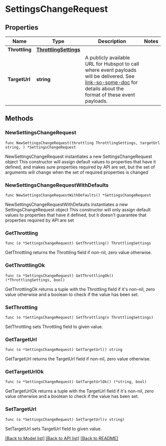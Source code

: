 # SettingsChangeRequest

## Properties

Name | Type | Description | Notes
------------ | ------------- | ------------- | -------------
**Throttling** | [**ThrottlingSettings**](ThrottlingSettings.md) |  | 
**TargetUrl** | **string** | A publicly available URL for Hubspot to call where event payloads will be delivered. See [link-so-some-doc](#) for details about the format of these event payloads. | 

## Methods

### NewSettingsChangeRequest

`func NewSettingsChangeRequest(throttling ThrottlingSettings, targetUrl string, ) *SettingsChangeRequest`

NewSettingsChangeRequest instantiates a new SettingsChangeRequest object
This constructor will assign default values to properties that have it defined,
and makes sure properties required by API are set, but the set of arguments
will change when the set of required properties is changed

### NewSettingsChangeRequestWithDefaults

`func NewSettingsChangeRequestWithDefaults() *SettingsChangeRequest`

NewSettingsChangeRequestWithDefaults instantiates a new SettingsChangeRequest object
This constructor will only assign default values to properties that have it defined,
but it doesn't guarantee that properties required by API are set

### GetThrottling

`func (o *SettingsChangeRequest) GetThrottling() ThrottlingSettings`

GetThrottling returns the Throttling field if non-nil, zero value otherwise.

### GetThrottlingOk

`func (o *SettingsChangeRequest) GetThrottlingOk() (*ThrottlingSettings, bool)`

GetThrottlingOk returns a tuple with the Throttling field if it's non-nil, zero value otherwise
and a boolean to check if the value has been set.

### SetThrottling

`func (o *SettingsChangeRequest) SetThrottling(v ThrottlingSettings)`

SetThrottling sets Throttling field to given value.


### GetTargetUrl

`func (o *SettingsChangeRequest) GetTargetUrl() string`

GetTargetUrl returns the TargetUrl field if non-nil, zero value otherwise.

### GetTargetUrlOk

`func (o *SettingsChangeRequest) GetTargetUrlOk() (*string, bool)`

GetTargetUrlOk returns a tuple with the TargetUrl field if it's non-nil, zero value otherwise
and a boolean to check if the value has been set.

### SetTargetUrl

`func (o *SettingsChangeRequest) SetTargetUrl(v string)`

SetTargetUrl sets TargetUrl field to given value.



[[Back to Model list]](../README.md#documentation-for-models) [[Back to API list]](../README.md#documentation-for-api-endpoints) [[Back to README]](../README.md)


